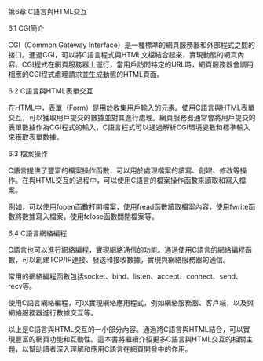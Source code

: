 第6章 C語言與HTML交互

6.1 CGI簡介

CGI（Common Gateway Interface）是一種標準的網頁服務器和外部程式之間的接口。通過CGI，可以將C語言程式與HTML文檔結合起來，實現動態的網頁內容。CGI程式在網頁服務器上運行，當用戶訪問特定的URL時，網頁服務器會調用相應的CGI程式處理請求並生成動態的HTML頁面。

6.2 C語言與HTML表單交互

在HTML中，表單（Form）是用於收集用戶輸入的元素。使用C語言與HTML表單交互，可以獲取用戶提交的數據並對其進行處理。網頁服務器通常會將用戶提交的表單數據作為CGI程式的輸入，C語言程式可以通過解析CGI環境變數和標準輸入來獲取表單數據。

6.3 檔案操作

C語言提供了豐富的檔案操作函數，可以用於處理檔案的讀寫、創建、修改等操作。在與HTML交互的過程中，可以使用C語言的檔案操作函數來讀取和寫入檔案。

例如，可以使用fopen函數打開檔案，使用fread函數讀取檔案內容，使用fwrite函數將數據寫入檔案，使用fclose函數關閉檔案等。

6.4 C語言網絡編程

C語言也可以進行網絡編程，實現網絡通信的功能。通過使用C語言的網絡編程函數，可以創建TCP/IP連接、發送和接收數據，實現與網絡服務器的通信。

常用的網絡編程函數包括socket、bind、listen、accept、connect、send、recv等。

使用C語言網絡編程，可以實現網絡應用程式，例如網絡服務器、客戶端，以及與網絡服務器進行數據交互等。

以上是C語言與HTML交互的一小部分內容。通過將C語言與HTML結合，可以實現豐富的網頁功能和互動性。這本書將繼續介紹更多C語言與HTML交互的相關主題，以幫助讀者深入理解和應用C語言在網頁開發中的作用。